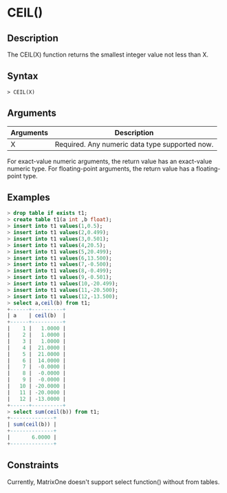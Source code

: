# **CEIL()**

## **Description**

The CEIL(X) function returns the smallest integer value not less than X.

## **Syntax**

```
> CEIL(X)
```

## **Arguments**

|  Arguments   | Description  |
|  ----  | ----  |
| X | Required. Any numeric data type supported now. |

For exact-value numeric arguments, the return value has an exact-value numeric type. For floating-point arguments, the return value has a floating-point type.

## **Examples**

```sql
> drop table if exists t1;
> create table t1(a int ,b float);
> insert into t1 values(1,0.5);
> insert into t1 values(2,0.499);
> insert into t1 values(3,0.501);
> insert into t1 values(4,20.5);
> insert into t1 values(5,20.499);
> insert into t1 values(6,13.500);
> insert into t1 values(7,-0.500);
> insert into t1 values(8,-0.499);
> insert into t1 values(9,-0.501);
> insert into t1 values(10,-20.499);
> insert into t1 values(11,-20.500);
> insert into t1 values(12,-13.500);
> select a,ceil(b) from t1;
+------+----------+
| a    | ceil(b)  |
+------+----------+
|    1 |   1.0000 |
|    2 |   1.0000 |
|    3 |   1.0000 |
|    4 |  21.0000 |
|    5 |  21.0000 |
|    6 |  14.0000 |
|    7 |  -0.0000 |
|    8 |  -0.0000 |
|    9 |  -0.0000 |
|   10 | -20.0000 |
|   11 | -20.0000 |
|   12 | -13.0000 |
+------+----------+
> select sum(ceil(b)) from t1;
+--------------+
| sum(ceil(b)) |
+--------------+
|       6.0000 |
+--------------+

```

## Constraints

Currently, MatrixOne doesn't support select function() without from tables.
